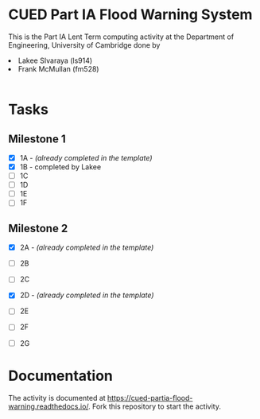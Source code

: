 # CUED Part IA Flood Warning System

This is the Part IA Lent Term computing activity at the Department of
Engineering, University of Cambridge done by

<li>Lakee SIvaraya (ls914)</li>
<li>Frank McMullan (fm528)</li>
<br/>

# Tasks

## Milestone 1

- [x] 1A - <i>(already completed in the template)</i>
- [x] 1B - completed by Lakee 
- [ ] 1C
- [ ] 1D
- [ ] 1E
- [ ] 1F

## Milestone 2 

- [x] 2A - <i>(already completed in the template)</i>
- [ ] 2B
- [ ] 2C
- [x] 2D - <i>(already completed in the template)</i>
- [ ] 2E
- [ ] 2F
- [ ] 2G



# Documentation

The activity is documented at
https://cued-partia-flood-warning.readthedocs.io/. Fork this repository
to start the activity.

